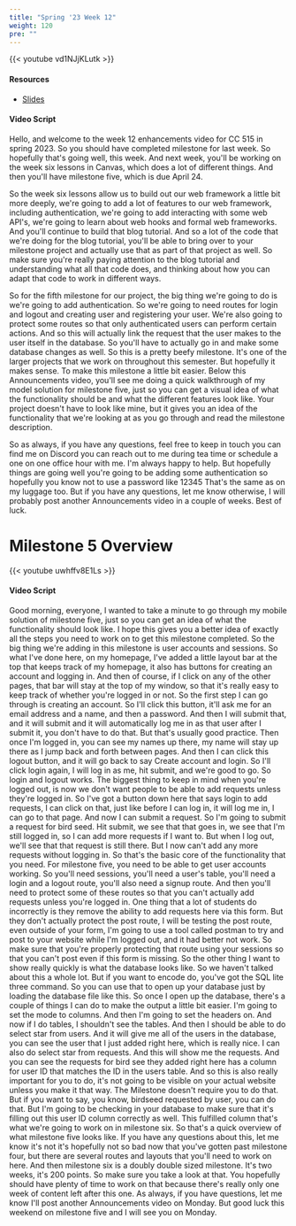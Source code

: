 ```yaml
---
title: "Spring '23 Week 12"
weight: 120
pre: ""
---
```


{{< youtube vd1NJjKLutk >}}

#### Resources

* <a href="slides" target="_blank">Slides</a>

#### Video Script

Hello, and welcome to the week 12 enhancements video for CC 515 in spring 2023. So you should have completed milestone for last week. So hopefully that's going well, this week. And next week, you'll be working on the week six lessons in Canvas, which does a lot of different things. And then you'll have milestone five, which is due April 24. 

So the week six lessons allow us to build out our web framework a little bit more deeply, we're going to add a lot of features to our web framework, including authentication, we're going to add interacting with some web API's, we're going to learn about web hooks and formal web frameworks. And you'll continue to build that blog tutorial. And so a lot of the code that we're doing for the blog tutorial, you'll be able to bring over to your milestone project and actually use that as part of that project as well. So make sure you're really paying attention to the blog tutorial and understanding what all that code does, and thinking about how you can adapt that code to work in different ways. 

So for the fifth milestone for our project, the big thing we're going to do is we're going to add authentication. So we're going to need routes for login and logout and creating user and registering your user. We're also going to protect some routes so that only authenticated users can perform certain actions. And so this will actually link the request that the user makes to the user itself in the database. So you'll have to actually go in and make some database changes as well. So this is a pretty beefy milestone. It's one of the larger projects that we work on throughout this semester. But hopefully it makes sense. To make this milestone a little bit easier. Below this Announcements video, you'll see me doing a quick walkthrough of my model solution for milestone five, just so you can get a visual idea of what the functionality should be and what the different features look like. Your project doesn't have to look like mine, but it gives you an idea of the functionality that we're looking at as you go through and read the milestone description. 

So as always, if you have any questions, feel free to keep in touch you can find me on Discord you can reach out to me during tea time or schedule a one on one office hour with me. I'm always happy to help. But hopefully things are going well you're going to be adding some authentication so hopefully you know not to use a password like 12345 That's the same as on my luggage too. But if you have any questions, let me know otherwise, I will probably post another Announcements video in a couple of weeks. Best of luck. 

# Milestone 5 Overview

{{< youtube uwhffv8E1Ls >}}

#### Video Script

Good morning, everyone, I wanted to take a minute to go through my mobile solution of milestone five, just so you can get an idea of what the functionality should look like. I hope this gives you a better idea of exactly all the steps you need to work on to get this milestone completed. So the big thing we're adding in this milestone is user accounts and sessions. So what I've done here, on my homepage, I've added a little layout bar at the top that keeps track of my homepage, it also has buttons for creating an account and logging in. And then of course, if I click on any of the other pages, that bar will stay at the top of my window, so that it's really easy to keep track of whether you're logged in or not. So the first step I can go through is creating an account. So I'll click this button, it'll ask me for an email address and a name, and then a password. And then I will submit that, and it will submit and it will automatically log me in as that user after I submit it, you don't have to do that. But that's usually good practice. Then once I'm logged in, you can see my names up there, my name will stay up there as I jump back and forth between pages. And then I can click this logout button, and it will go back to say Create account and login. So I'll click login again, I will log in as me, hit submit, and we're good to go. So login and logout works. The biggest thing to keep in mind when you're logged out, is now we don't want people to be able to add requests unless they're logged in. So I've got a button down here that says login to add requests, I can click on that, just like before I can log in, it will log me in, I can go to that page. And now I can submit a request. So I'm going to submit a request for bird seed. Hit submit, we see that that goes in, we see that I'm still logged in, so I can add more requests if I want to. But when I log out, we'll see that that request is still there. But I now can't add any more requests without logging in. So that's the basic core of the functionality that you need. For milestone five, you need to be able to get user accounts working. So you'll need sessions, you'll need a user's table, you'll need a login and a logout route, you'll also need a signup route. And then you'll need to protect some of these routes so that you can't actually add requests unless you're logged in. One thing that a lot of students do incorrectly is they remove the ability to add requests here via this form. But they don't actually protect the post route, I will be testing the post route, even outside of your form, I'm going to use a tool called postman to try and post to your website while I'm logged out, and it had better not work. So make sure that you're properly protecting that route using your sessions so that you can't post even if this form is missing. So the other thing I want to show really quickly is what the database looks like. So we haven't talked about this a whole lot. But if you want to encode do, you've got the SQL lite three command. So you can use that to open up your database just by loading the database file like this. So once I open up the database, there's a couple of things I can do to make the output a little bit easier. I'm going to set the mode to columns. And then I'm going to set the headers on. And now if I do tables, I shouldn't see the tables. And then I should be able to do select star from users. And it will give me all of the users in the database, you can see the user that I just added right here, which is really nice. I can also do select star from requests. And this will show me the requests. And you can see the requests for bird see they added right here has a column for user ID that matches the ID in the users table. And so this is also really important for you to do, it's not going to be visible on your actual website unless you make it that way. The Milestone doesn't require you to do that. But if you want to say, you know, birdseed requested by user, you can do that. But I'm going to be checking in your database to make sure that it's filling out this user ID column correctly as well. This fulfilled column that's what we're going to work on in milestone six. So that's a quick overview of what milestone five looks like. If you have any questions about this, let me know it's not it's hopefully not so bad now that you've gotten past milestone four, but there are several routes and layouts that you'll need to work on here. And then milestone six is a doubly double sized milestone. It's two weeks, it's 200 points. So make sure you take a look at that. You hopefully should have plenty of time to work on that because there's really only one week of content left after this one. As always, if you have questions, let me know I'll post another Announcements video on Monday. But good luck this weekend on milestone five and I will see you on Monday. 
